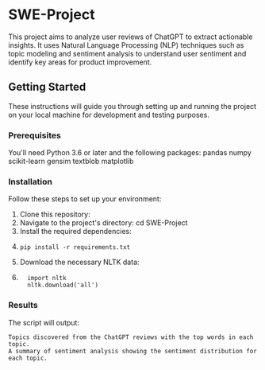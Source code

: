 # SWE-Project
This project aims to analyze user reviews of ChatGPT to extract actionable insights. It uses Natural Language Processing (NLP) techniques such as topic modeling and sentiment analysis to understand user sentiment and identify key areas for product improvement.

## Getting Started

These instructions will guide you through setting up and running the project on your local machine for development and testing purposes.

### Prerequisites

You'll need Python 3.6 or later and the following packages:
pandas
numpy
scikit-learn
gensim
textblob
matplotlib

### Installation

Follow these steps to set up your environment:

1. Clone this repository:
2. Navigate to the project's directory: cd SWE-Project
3. Install the required dependencies:
4.     pip install -r requirements.txt
5. Download the necessary NLTK data:
6.       import nltk 
         nltk.download('all')
   
### Results
The script will output:

    Topics discovered from the ChatGPT reviews with the top words in each topic.
    A summary of sentiment analysis showing the sentiment distribution for each topic.

